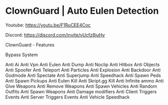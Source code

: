 # ClownGuard | Auto Eulen Detection

Youtube: https://youtu.be/F1RuCEE4Coc

Discord: https://discord.com/invite/vUcfz8juHv


ClownGuard - Features

Bypass System

Anti Ai
Anti Vpn
Anti Eulen
Anti Dump
Anti Noclip
Anti Hitbox
Anti Objects
Anti Spoofer
Anti Teleport
Anti Particles
Anti Explosion
Anti Backdoor
Anti Godmode
Anti Spectate
Anti Superjump
Anti Speedhack
Anti Spawn Peds
Anti Spawn Pickups
Anti Eulen Kill
Anti Skript.gg Kill
Anti Infinite ammo
Anti Give Weapons
Anti Remove Weapons
Anti Spawn Vehicles
Anti Random Outfits
Anti Spawn Weapons
Anti Damage modifiers
Anti Client Triggers Events
Anti Server Triggers Events
Anti Vehicle Speedhack
